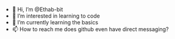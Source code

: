 - 👋 Hi, I’m @Ethab-bit
- 👀 I’m interested in learning to code
- 🌱 I’m currently learning the basics
- 📫 How to reach me does github even have direct messaging?

<!---
Ethab-bit/Ethab-bit is a ✨ special ✨ repository because its `README.md` (this file) appears on your GitHub profile.
You can click the Preview link to take a look at your changes.
--->
